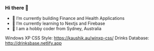 ### Hi there 👋

<!--
**k4u5hik/k4u5hik** is a ✨ _special_ ✨ repository because its `README.md` (this file) appears on your GitHub profile.-->

- 🔭 I’m currently building Finance and Health Applications
- 🌱 I’m currently learning to Nextjs and Firebase
- 💬 I am a hobby coder from Sydney, Australia

Windows XP CSS Style: https://kaushik.au/winxp-css/
Drinks Database: http://drinksbase.netlify.app

